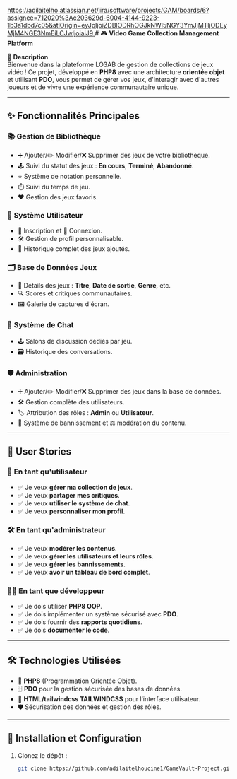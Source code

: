 [https://adilaitelho.atlassian.net/jira/software/projects/GAM/boards/6?assignee=712020%3Ac203629d-6004-4144-9223-1b3a1dbd7c05&atlOrigin=eyJpIjoiZDBlODRhOGJkNWI5NGY3YmJjMTljODEyMjM4NGE3NmEiLCJwIjoiaiJ9
](https://wakatime.com/badge/user/ff52345a-93dc-4f6f-969d-00268863daf7/project/8491dd55-81e9-4a00-88bf-85fd638ea28f.svg)# 🎮 **Video Game Collection Management Platform**  

🚀 **Description**  
Bienvenue dans la plateforme LO3AB de gestion de collections de jeux vidéo ! Ce projet, développé en **PHP8** avec une architecture **orientée objet** et utilisant **PDO**, vous permet de gérer vos jeux, d'interagir avec d'autres joueurs et de vivre une expérience communautaire unique.  

---

## ✨ **Fonctionnalités Principales**  

### 📚 **Gestion de Bibliothèque**  
- ➕ Ajouter/✏️ Modifier/❌ Supprimer des jeux de votre bibliothèque.  
- 🕹️ Suivi du statut des jeux : **En cours**, **Terminé**, **Abandonné**.  
- ⭐ Système de notation personnelle.  
- ⏱️ Suivi du temps de jeu.  
- ❤️ Gestion des jeux favoris.  

### 👤 **Système Utilisateur**  
- 📝 Inscription et 🔐 Connexion.  
- 🛠️ Gestion de profil personnalisable.  
- 📜 Historique complet des jeux ajoutés.  

### 🗂️ **Base de Données Jeux**  
- 📖 Détails des jeux : **Titre**, **Date de sortie**, **Genre**, etc.  
- 🔍 Scores et critiques communautaires.  
- 🖼️ Galerie de captures d'écran.  

### 💬 **Système de Chat**  
- 🕹️ Salons de discussion dédiés par jeu.  
- 🗃️ Historique des conversations.  

### 🛡️ **Administration**  
- ➕ Ajouter/✏️ Modifier/❌ Supprimer des jeux dans la base de données.  
- 🛠️ Gestion complète des utilisateurs.  
- 🏷️ Attribution des rôles : **Admin** ou **Utilisateur**.  
- 🚫 Système de bannissement et ⚖️ modération du contenu.  

---

## 📌 **User Stories**  

### 👾 **En tant qu'utilisateur**  
- ✅ Je veux **gérer ma collection de jeux**.  
- ✅ Je veux **partager mes critiques**.  
- ✅ Je veux **utiliser le système de chat**.  
- ✅ Je veux **personnaliser mon profil**.  

### 🛠️ **En tant qu'administrateur**  
- ✅ Je veux **modérer les contenus**.  
- ✅ Je veux **gérer les utilisateurs et leurs rôles**.  
- ✅ Je veux **gérer les bannissements**.  
- ✅ Je veux **avoir un tableau de bord complet**.  

### 👨‍💻 **En tant que développeur**  
- ✅ Je dois utiliser **PHP8 OOP**.  
- ✅ Je dois implémenter un système sécurisé avec **PDO**.  
- ✅ Je dois fournir des **rapports quotidiens**.  
- ✅ Je dois **documenter le code**.  

---

## 🛠️ **Technologies Utilisées**  
- 🐘 **PHP8** (Programmation Orientée Objet).  
- 🗄️ **PDO** pour la gestion sécurisée des bases de données.  
- 🎨 **HTML/tailwindcss TAILWINDCSS** pour l’interface utilisateur.  
- 🛡️ Sécurisation des données et gestion des rôles.  

---

## 🔗 **Installation et Configuration**  

1. Clonez le dépôt :  
   ```bash
   git clone https://github.com/adilaitelhoucine1/GameVault-Project.git
